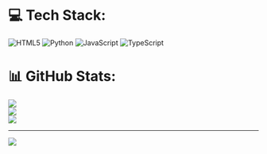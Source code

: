 
# 💻 Tech Stack:
![HTML5](https://img.shields.io/badge/html5-%23E34F26.svg?style=flat&logo=html5&logoColor=white) ![Python](https://img.shields.io/badge/python-3670A0?style=flat&logo=python&logoColor=ffdd54) ![JavaScript](https://img.shields.io/badge/javascript-%23323330.svg?style=flat&logo=javascript&logoColor=%23F7DF1E) ![TypeScript](https://img.shields.io/badge/typescript-%23007ACC.svg?style=flat&logo=typescript&logoColor=white)
# 📊 GitHub Stats:
![](https://github-readme-stats.vercel.app/api?username=KSRT&theme=synthwave&hide_border=false&include_all_commits=true&count_private=true)<br/>
![](https://github-readme-streak-stats.herokuapp.com/?user=KSRT&theme=synthwave&hide_border=false)<br/>
![](https://github-readme-stats.vercel.app/api/top-langs/?username=KSRT&theme=synthwave&hide_border=false&include_all_commits=true&count_private=true&layout=compact)

---
[![](https://visitcount.itsvg.in/api?id=KSRT&icon=0&color=0)](https://visitcount.itsvg.in)

<!-- Proudly created with GPRM ( https://gprm.itsvg.in ) -->
